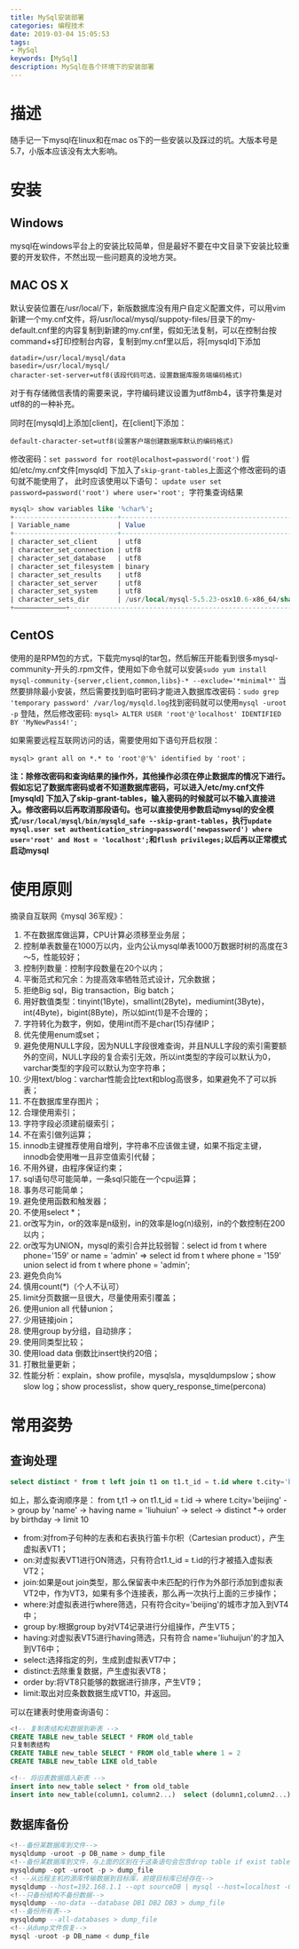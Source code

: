 ```yaml
---
title: MySql安装部署
categories: 编程技术
date: 2019-03-04 15:05:53
tags:
- MySql
keywords: [MySql]
description: MySql在各个环境下的安装部署
---
```

# 描述
随手记一下mysql在linux和在mac os下的一些安装以及踩过的坑。大版本号是5.7，小版本应该没有太大影响。
<!--more-->
# 安装
## Windows
mysql在windows平台上的安装比较简单，但是最好不要在中文目录下安装比较重要的开发软件，不然出现一些问题真的没地方哭。
 
## MAC OS X
默认安装位置在/usr/local/下，新版数据库没有用户自定义配置文件，可以用vim新建一个my.cnf文件，将/usr/local/mysql/suppoty-files/目录下的my-default.cnf里的内容复制到新建的my.cnf里，假如无法复制，可以在控制台按command+s打印控制台内容，复制到my.cnf里以后，将[mysqld]下添加

	datadir=/usr/local/mysql/data
	basedir=/usr/local/mysql/
	character-set-server=utf8(该段代码可选，设置数据库服务端编码格式)

对于有存储微信表情的需要来说，字符编码建议设置为utf8mb4，该字符集是对utf8的的一种补充。

同时在[mysqld]上添加[client]，在[client]下添加：

	default-character-set=utf8(设置客户端创建数据库默认的编码格式)

修改密码：`set password for root@localhost=password('root')`
假如/etc/my.cnf文件[mysqld] 下加入了`skip-grant-tables`上面这个修改密码的语句就不能使用了，
此时应该使用以下语句：
`update user set password=password('root') where user='root';
`字符集查询结果

```sql
mysql> show variables like '%char%';
+--------------------------+--------------------------------------------------------+
| Variable_name            | Value                                                  |
+--------------------------+--------------------------------------------------------+
| character_set_client     | utf8                                                   |
| character_set_connection | utf8                                                   |
| character_set_database   | utf8                                                   |
| character_set_filesystem | binary                                                 |
| character_set_results    | utf8                                                   |
| character_set_server     | utf8                                                   |
| character_set_system     | utf8                                                   |
| character_sets_dir       | /usr/local/mysql-5.5.23-osx10.6-x86_64/share/charsets/ |
+—————————————+--------------------------------------------------------+
```

## CentOS
使用的是RPM包的方式，下载完mysql的tar包，然后解压开能看到很多mysql-community-开头的.rpm文件，使用如下命令就可以安装`sudo yum install mysql-community-{server,client,common,libs}-* --exclude='*minimal*'` 当然要排除最小安装，然后需要找到临时密码才能进入数据库改密码：`sudo grep 'temporary password' /var/log/mysqld.log`找到密码就可以使用`mysql -uroot -p` 登陆，然后修改密码:
`mysql> ALTER USER 'root'@'localhost' IDENTIFIED BY 'MyNewPass4!';`

如果需要远程互联网访问的话，需要使用如下语句开启权限：

`mysql> grant all on *.* to 'root'@'%' identified by 'root'；`

**注：除修改密码和查询结果的操作外，其他操作必须在停止数据库的情况下进行。
假如忘记了数据库密码或者不知道数据库密码，可以进入/etc/my.cnf文件[mysqld] 下加入了skip-grant-tables，输入密码的时候就可以不输入直接进入。修改密码以后再取消那段语句。也可以直接使用参数启动mysql的安全模式`/usr/local/mysql/bin/mysqld_safe --skip-grant-tables`，执行`update mysql.user set authentication_string=password('newpassword') where user='root' and Host = 'localhost';`和`flush privileges;`以后再以正常模式启动mysql**

# 使用原则
摘录自互联网《mysql 36军规》：

1. 不在数据库做运算，CPU计算必须移至业务层；
1. 控制单表数量在1000万以内，业内公认mysql单表1000万数据时树的高度在3～5，性能较好；
1. 控制列数量：控制字段数量在20个以内；
1. 平衡范式和冗余：为提高效率牺牲范式设计，冗余数据；
1. 拒绝Big sql，Big transaction，Big batch；
1. 用好数值类型：tinyint(1Byte)，smallint(2Byte)，mediumint(3Byte)，int(4Byte)，bigint(8Byte)，所以如int(1)是不合理的；
1. 字符转化为数字，例如，使用int而不是char(15)存储IP；
1. 优先使用enum或set；
1. 避免使用NULL字段，因为NULL字段很难查询，并且NULL字段的索引需要额外的空间，NULL字段的复合索引无效，所以int类型的字段可以默认为0，varchar类型的字段可以默认为空字符串；
1. 少用text/blog：varchar性能会比text和blog高很多，如果避免不了可以拆表；
1. 不在数据库里存图片；
1. 合理使用索引；
1. 字符字段必须建前缀索引；
1. 不在索引做列运算；
1. innodb主键推荐使用自增列，字符串不应该做主键，如果不指定主键，innodb会使用唯一且非空值索引代替；
1. 不用外键，由程序保证约束；
1. sql语句尽可能简单，一条sql只能在一个cpu运算；
1. 事务尽可能简单；
1. 避免使用函数和触发器；
1. 不使用select *；
1. or改写为in，or的效率是n级别，in的效率是log(n)级别，in的个数控制在200以内；
1. or改写为UNION，mysql的索引合并比较弱智：select id from t where phone='159' or name = 'admin' => select id from t where phone = '159' union select id from t where phone = 'admin';
1. 避免负向%
1. 慎用count(*)（个人不认可）
1. limit分页数据一旦很大，尽量使用索引覆盖；
1. 使用union all 代替union；
1. 少用链接join；
1. 使用group by分组，自动排序；
1. 使用同类型比较；
1. 使用load data 倒数比insert快约20倍；
1. 打散批量更新；
1. 性能分析：explain，show profile，mysqlsla，mysqldumpslow；show slow log；show processlist，show query\_response\_time(percona)

# 常用姿势
## 查询处理
```sql
select distinct * from t left join t1 on t1.t_id = t.id where t.city='beijing' group by 'name' having name='liuhuijun' order by birthday limit 10;
```
如上，那么查询顺序是：
from t,t1  ->  on t1.t_id = t.id ->  where t.city='beijing'  -> group by 'name'  ->  having name = 'liuhuiun'   -> select ->  distinct  *-> order by birthday  ->  limit 10

* from:对from子句种的左表和右表执行笛卡尔积（Cartesian product），产生虚拟表VT1；
* on:对虚拟表VT1进行ON筛选，只有符合t1.t_id = t.id的行才被插入虚拟表VT2；
* join:如果是out join类型，那么保留表中未匹配的行作为外部行添加到虚拟表VT2中，作为VT3，如果有多个连接表，那么再一次执行上面的三步操作；
* where:对虚拟表进行where筛选，只有符合city='beijing'的城市才加入到VT4中；
* group by:根据group by对VT4记录进行分组操作，产生VT5；
* having:对虚拟表VT5进行having筛选，只有符合 name='liuhuijun'的才加入到VT6中；
* select:选择指定的列，生成到虚拟表VT7中；
* distinct:去除重复数据，产生虚拟表VT8；
* order by:将VT8只能够的数据进行排序，产生VT9；
* limit:取出对应条数数据生成VT10，并返回。

可以在建表时使用查询语句：

```sql
<!-- 复制表结构和数据到新表 -->
CREATE TABLE new_table SELECT * FROM old_table
只复制表结构
CREATE TABLE new_table SELECT * FROM old_table where 1 = 2
CREATE TABLE new_table LIKE old_table
 
<!-- 将旧表数据插入新表 -->
insert into new_table select * from old_table
insert into new_table(column1，column2...)  select (dolumn1,column2...) from old_table﻿​
```

## 数据库备份
```sql
<!--备份某数据库到文件-->
mysqldump -uroot -p DB_name > dump_file
<!--备份某数据库到文件，与上面的区别在于这条语句会包含drop table if exist table_name,insert之前会有一个锁表语句lock tables talbe_name write，insert之后会有unlocl tables-->
mysqldump -opt -uroot -p > dump_file
<! --从远程主机的源库传输数据到目标库，前提目标库已经存在-->
mysqldump --host=192.168.1.1 --opt sourceDB | mysql --host=localhost -C targetDB
<!--只备份结构不备份数据-->
mysqldump --no-data --database DB1 DB2 DB3 > dump_file
<!--备份所有表-->
mysqldump --all-databases > dump_file
<!--从dump文件恢复-->
mysql -uroot -p DB_name < dump_file﻿​
```
